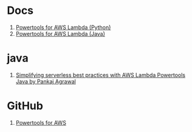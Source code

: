
# Docs
1. [Powertools for AWS Lambda (Python)](https://docs.powertools.aws.dev/lambda/python/latest/)
1. [Powertools for AWS Lambda (Java)](https://docs.powertools.aws.dev/lambda/java/)

# java

1. [Simplifying serverless best practices with AWS Lambda Powertools Java by Pankaj Agrawal](https://aws.amazon.com/blogs/opensource/simplifying-serverless-best-practices-with-aws-lambda-powertools-java/)

# GitHub

1. [Powertools for AWS](https://github.com/aws-powertools)
